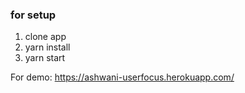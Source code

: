 ### for setup

1. clone app
2. yarn install
3. yarn start


For demo: https://ashwani-userfocus.herokuapp.com/

